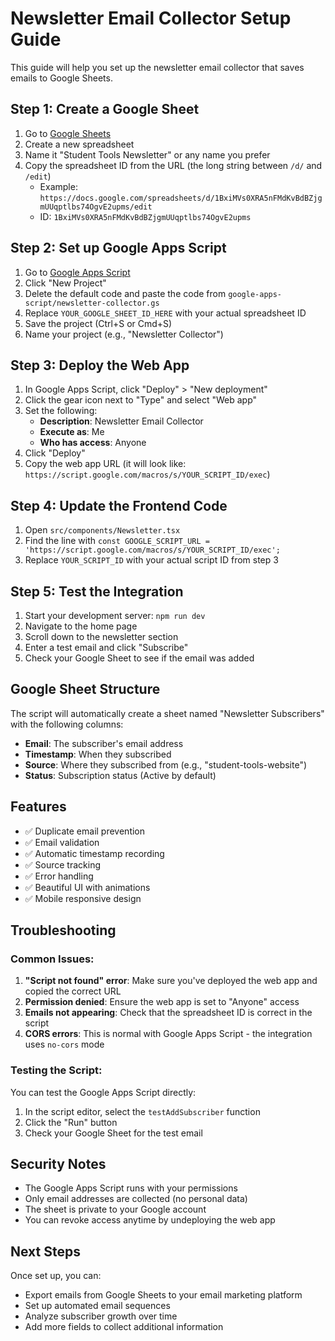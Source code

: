 # Newsletter Email Collector Setup Guide

This guide will help you set up the newsletter email collector that saves emails to Google Sheets.

## Step 1: Create a Google Sheet

1. Go to [Google Sheets](https://sheets.google.com)
2. Create a new spreadsheet
3. Name it "Student Tools Newsletter" or any name you prefer
4. Copy the spreadsheet ID from the URL (the long string between `/d/` and `/edit`)
   - Example: `https://docs.google.com/spreadsheets/d/1BxiMVs0XRA5nFMdKvBdBZjgmUUqptlbs74OgvE2upms/edit`
   - ID: `1BxiMVs0XRA5nFMdKvBdBZjgmUUqptlbs74OgvE2upms`

## Step 2: Set up Google Apps Script

1. Go to [Google Apps Script](https://script.google.com)
2. Click "New Project"
3. Delete the default code and paste the code from `google-apps-script/newsletter-collector.gs`
4. Replace `YOUR_GOOGLE_SHEET_ID_HERE` with your actual spreadsheet ID
5. Save the project (Ctrl+S or Cmd+S)
6. Name your project (e.g., "Newsletter Collector")

## Step 3: Deploy the Web App

1. In Google Apps Script, click "Deploy" > "New deployment"
2. Click the gear icon next to "Type" and select "Web app"
3. Set the following:
   - **Description**: Newsletter Email Collector
   - **Execute as**: Me
   - **Who has access**: Anyone
4. Click "Deploy"
5. Copy the web app URL (it will look like: `https://script.google.com/macros/s/YOUR_SCRIPT_ID/exec`)

## Step 4: Update the Frontend Code

1. Open `src/components/Newsletter.tsx`
2. Find the line with `const GOOGLE_SCRIPT_URL = 'https://script.google.com/macros/s/YOUR_SCRIPT_ID/exec';`
3. Replace `YOUR_SCRIPT_ID` with your actual script ID from step 3

## Step 5: Test the Integration

1. Start your development server: `npm run dev`
2. Navigate to the home page
3. Scroll down to the newsletter section
4. Enter a test email and click "Subscribe"
5. Check your Google Sheet to see if the email was added

## Google Sheet Structure

The script will automatically create a sheet named "Newsletter Subscribers" with the following columns:

- **Email**: The subscriber's email address
- **Timestamp**: When they subscribed
- **Source**: Where they subscribed from (e.g., "student-tools-website")
- **Status**: Subscription status (Active by default)

## Features

- ✅ Duplicate email prevention
- ✅ Email validation
- ✅ Automatic timestamp recording
- ✅ Source tracking
- ✅ Error handling
- ✅ Beautiful UI with animations
- ✅ Mobile responsive design

## Troubleshooting

### Common Issues:

1. **"Script not found" error**: Make sure you've deployed the web app and copied the correct URL
2. **Permission denied**: Ensure the web app is set to "Anyone" access
3. **Emails not appearing**: Check that the spreadsheet ID is correct in the script
4. **CORS errors**: This is normal with Google Apps Script - the integration uses `no-cors` mode

### Testing the Script:

You can test the Google Apps Script directly:
1. In the script editor, select the `testAddSubscriber` function
2. Click the "Run" button
3. Check your Google Sheet for the test email

## Security Notes

- The Google Apps Script runs with your permissions
- Only email addresses are collected (no personal data)
- The sheet is private to your Google account
- You can revoke access anytime by undeploying the web app

## Next Steps

Once set up, you can:
- Export emails from Google Sheets to your email marketing platform
- Set up automated email sequences
- Analyze subscriber growth over time
- Add more fields to collect additional information